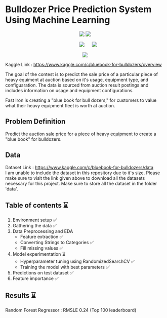 # Bulldozer Price Prediction System Using Machine Learning

<p align="center">
  <img src="http://ForTheBadge.com/images/badges/made-with-python.svg">
  <img src="http://ForTheBadge.com/images/badges/built-by-developers.svg">
</p>

<p align=center>
   <img src="https://img.shields.io/badge/Last%20Commit-February 2021-brightgreen" hspace=20> 
   <img src="https://img.shields.io/badge/Project%20Status-Open-brightgreen">
</p>

<p align="center">
   <img src=https://storage.googleapis.com/kaggle-competitions/kaggle/3316/media/bulldozer.jpg>
</p>

Kaggle Link : https://www.kaggle.com/c/bluebook-for-bulldozers/overview

The goal of the contest is to predict the sale price of a particular piece of heavy equiment at auction based on it's usage, equipment type, and configuaration.  The data is sourced from auction result postings and includes information on usage and equipment configurations.

Fast Iron is creating a "blue book for bull dozers," for customers to value what their heavy equipment fleet is worth at auction.

## Problem Definition

Predict the auction sale price for a piece of heavy equipment to create a "blue book" for bulldozers.

## Data

Dataset Link : https://www.kaggle.com/c/bluebook-for-bulldozers/data <br>
I am unable to include the dataset in this repository due to it's size. Please make sure to visit the link given above to download all the datasets necessary for this project. Make sure to store all the dataset in the folder 'data'.

## Table of contents :hourglass:

1. Environment setup :white_check_mark:
2. Gathering the data :white_check_mark:
3. Data Preprocessing and EDA 
   - Feature extraction :white_check_mark:
   - Converting Strings to Categories :white_check_mark:
   - Fill missing values :white_check_mark:
4. Model experimentation :hourglass:
   - Hyperparameter tuning using RandomizedSearchCV :white_check_mark:
   - Training the model with best parameters :white_check_mark:
5. Predictions on test dataset :white_check_mark:
6. Feature importance :white_check_mark:

## Results :hourglass:
Random Forest Regressor : RMSLE 0.24 (Top 100 leaderboard)
